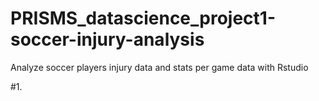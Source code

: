 # PRISMS_datascience_project1-soccer-injury-analysis
Analyze soccer players injury data and stats per game data with Rstudio

#1. 
